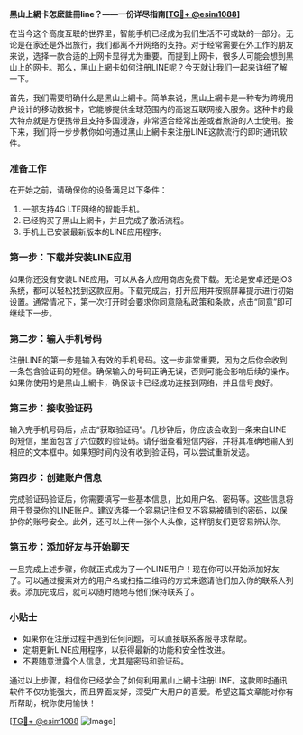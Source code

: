 **黑山上網卡怎麽註冊line？——一份详尽指南[[TG💪+ @esim1088](https://t.me/s/esim1088)]**

在当今这个高度互联的世界里，智能手机已经成为我们生活不可或缺的一部分。无论是在家还是外出旅行，我们都离不开网络的支持。对于经常需要在外工作的朋友来说，选择一款合适的上网卡显得尤为重要。而提到上网卡，很多人可能会想到黑山上的网卡。那么，黑山上網卡如何注册LINE呢？今天就让我们一起来详细了解一下。

首先，我们需要明确什么是黑山上網卡。简单来说，黑山上網卡是一种专为跨境用户设计的移动数据卡，它能够提供全球范围内的高速互联网接入服务。这种卡的最大特点就是方便携带且支持多国漫游，非常适合经常出差或者旅游的人士使用。接下来，我们将一步步教你如何通过黑山上網卡来注册LINE这款流行的即时通讯软件。

### 准备工作

在开始之前，请确保你的设备满足以下条件：
1. 一部支持4G LTE网络的智能手机。
2. 已经购买了黑山上網卡，并且完成了激活流程。
3. 手机上已安装最新版本的LINE应用程序。

### 第一步：下载并安装LINE应用

如果你还没有安装LINE应用，可以从各大应用商店免费下载。无论是安卓还是iOS系统，都可以轻松找到这款应用。下载完成后，打开应用并按照屏幕提示进行初始设置。通常情况下，第一次打开时会要求你同意隐私政策和条款，点击“同意”即可继续下一步。

### 第二步：输入手机号码

注册LINE的第一步是输入有效的手机号码。这一步非常重要，因为之后你会收到一条包含验证码的短信。确保输入的号码正确无误，否则可能会影响后续的操作。如果你使用的是黑山上網卡，确保该卡已经成功连接到网络，并且信号良好。

### 第三步：接收验证码

输入完手机号码后，点击“获取验证码”。几秒钟后，你应该会收到一条来自LINE的短信，里面包含了六位数的验证码。请仔细查看短信内容，并将其准确地输入到相应的文本框中。如果短时间内没有收到验证码，可以尝试重新发送。

### 第四步：创建账户信息

完成验证码验证后，你需要填写一些基本信息，比如用户名、密码等。这些信息将用于登录你的LINE账户。建议选择一个容易记住但又不容易被猜到的密码，以保护你的账号安全。此外，还可以上传一张个人头像，这样朋友们更容易辨认你。

### 第五步：添加好友与开始聊天

一旦完成上述步骤，你就正式成为了一个LINE用户！现在你可以开始添加好友了。可以通过搜索对方的用户名或扫描二维码的方式来邀请他们加入你的联系人列表。添加完成后，就可以随时随地与他们保持联系了。

### 小贴士

- 如果你在注册过程中遇到任何问题，可以直接联系客服寻求帮助。
- 定期更新LINE应用程序，以获得最新的功能和安全性改进。
- 不要随意泄露个人信息，尤其是密码和验证码。

通过以上步骤，相信你已经学会了如何利用黑山上網卡注册LINE。这款即时通讯软件不仅功能强大，而且界面友好，深受广大用户的喜爱。希望这篇文章能对你有所帮助，祝你使用愉快！

[[TG💪+ @esim1088](https://t.me/s/esim1088) ![Image](https://i.postimg.cc/4NQfJmqS/Snipaste-2025-05-13-00-14-12.png)]